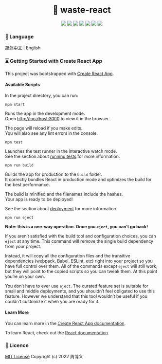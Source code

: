 <h1 align="center">🔋 waste-react</h1>

<p align="center">
<a target="_blank" href="https://github.com/zhouboyi1998/waste-react"> 
<img src="https://img.shields.io/github/stars/zhouboyi1998/waste-react?logo=github">
</a>
<a target="_blank" href="https://opensource.org/licenses/MIT"> 
<img src="https://img.shields.io/badge/license-MIT-red"> 
</a>
<img src="https://img.shields.io/badge/Node.js-16.16.0-mediumseagreen">
<img src="https://img.shields.io/badge/TypeScript-4.7.4-blue">
<img src="https://img.shields.io/badge/React-18.2.0-dodgerblue">
<img src="https://img.shields.io/badge/React Router DOM-6.3.0-dodgerblue">
<img src="https://img.shields.io/badge/Ant Design-4.22.4-red">
</p>

### 📖 Language

[简体中文](./README.md) | English

### ⌛ Getting Started with Create React App

This project was bootstrapped with [Create React App](https://github.com/facebook/create-react-app).

#### Available Scripts

In the project directory, you can run:

```
npm start
```

Runs the app in the development mode.\
Open [http://localhost:3000](http://localhost:3000) to view it in the browser.

The page will reload if you make edits.\
You will also see any lint errors in the console.

```
npm test
```

Launches the test runner in the interactive watch mode.\
See the section about [running tests](https://facebook.github.io/create-react-app/docs/running-tests) for more
information.

```
npm run build
```

Builds the app for production to the `build` folder.\
It correctly bundles React in production mode and optimizes the build for the best performance.

The build is minified and the filenames include the hashes.\
Your app is ready to be deployed!

See the section about [deployment](https://facebook.github.io/create-react-app/docs/deployment) for more information.

```
npm run eject
```

**Note: this is a one-way operation. Once you `eject`, you can’t go back!**

If you aren’t satisfied with the build tool and configuration choices, you can `eject` at any time. This command will
remove the single build dependency from your project.

Instead, it will copy all the configuration files and the transitive dependencies (webpack, Babel, ESLint, etc) right
into your project so you have full control over them. All of the commands except `eject` will still work, but they will
point to the copied scripts so you can tweak them. At this point you’re on your own.

You don’t have to ever use `eject`. The curated feature set is suitable for small and middle deployments, and you
shouldn’t feel obligated to use this feature. However we understand that this tool wouldn’t be useful if you couldn’t
customize it when you are ready for it.

#### Learn More

You can learn more in
the [Create React App documentation](https://facebook.github.io/create-react-app/docs/getting-started).

To learn React, check out the [React documentation](https://reactjs.org/).

### 📜 Licence

[MIT License](https://opensource.org/licenses/MIT) Copyright (c) 2022 周博义
